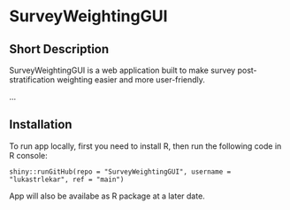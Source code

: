 
# SurveyWeightingGUI

## Short Description

SurveyWeightingGUI is a web application built to make survey post-stratification weighting easier and more user-friendly.

...

## Installation

To run app locally, first you need to install R, then run the following code in R console:

`shiny::runGitHub(repo = "SurveyWeightingGUI", username = "lukastrlekar", ref = "main")`

App will also be availabe as R package at a later date.
